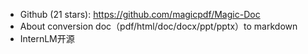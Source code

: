 - Github (21 stars): https://github.com/magicpdf/Magic-Doc
- About conversion doc（pdf/html/doc/docx/ppt/pptx）to markdown
- InternLM开源

